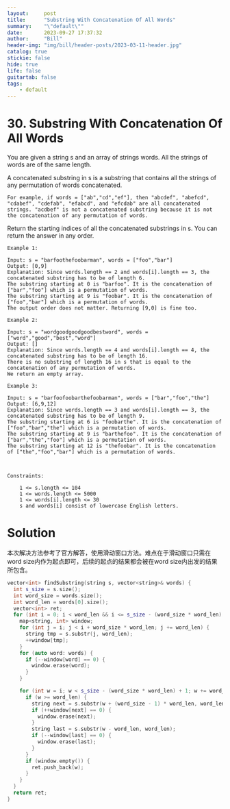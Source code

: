 ```yaml
---
layout:     post
title:      "Substring With Concatenation Of All Words"
summary:    "\"default\""
date:       2023-09-27 17:37:32
author:     "Bill"
header-img: "img/bill/header-posts/2023-03-11-header.jpg"
catalog: true
stickie: false
hide: true
life: false
guitartab: false
tags:
    - default
---
```


# 30. Substring With Concatenation Of All Words


You are given a string s and an array of strings words. All the strings of words are of the same length.

A concatenated substring in s is a substring that contains all the strings of any permutation of words concatenated.

    For example, if words = ["ab","cd","ef"], then "abcdef", "abefcd", "cdabef", "cdefab", "efabcd", and "efcdab" are all concatenated strings. "acdbef" is not a concatenated substring because it is not the concatenation of any permutation of words.

Return the starting indices of all the concatenated substrings in s. You can return the answer in any order.

```
Example 1:

Input: s = "barfoothefoobarman", words = ["foo","bar"]
Output: [0,9]
Explanation: Since words.length == 2 and words[i].length == 3, the concatenated substring has to be of length 6.
The substring starting at 0 is "barfoo". It is the concatenation of ["bar","foo"] which is a permutation of words.
The substring starting at 9 is "foobar". It is the concatenation of ["foo","bar"] which is a permutation of words.
The output order does not matter. Returning [9,0] is fine too.

Example 2:

Input: s = "wordgoodgoodgoodbestword", words = ["word","good","best","word"]
Output: []
Explanation: Since words.length == 4 and words[i].length == 4, the concatenated substring has to be of length 16.
There is no substring of length 16 in s that is equal to the concatenation of any permutation of words.
We return an empty array.

Example 3:

Input: s = "barfoofoobarthefoobarman", words = ["bar","foo","the"]
Output: [6,9,12]
Explanation: Since words.length == 3 and words[i].length == 3, the concatenated substring has to be of length 9.
The substring starting at 6 is "foobarthe". It is the concatenation of ["foo","bar","the"] which is a permutation of words.
The substring starting at 9 is "barthefoo". It is the concatenation of ["bar","the","foo"] which is a permutation of words.
The substring starting at 12 is "thefoobar". It is the concatenation of ["the","foo","bar"] which is a permutation of words.



Constraints:

    1 <= s.length <= 104
    1 <= words.length <= 5000
    1 <= words[i].length <= 30
    s and words[i] consist of lowercase English letters.

```

# Solution

本次解决方法参考了官方解答，使用滑动窗口方法。难点在于滑动窗口只需在word size内作为起点即可，后续的起点的结果都会被在word size内出发的结果所包含。

```c++
vector<int> findSubstring(string s, vector<string>& words) {
  int s_size = s.size();
  int word_size = words.size();
  int word_len = words[0].size();
  vector<int> ret;
  for (int i = 0; i < word_len && i <= s_size - (word_size * word_len); i++) {
    map<string, int> window;
    for (int j = i; j < i + word_size * word_len; j += word_len) {
      string tmp = s.substr(j, word_len);
      ++window[tmp];
    }
    for (auto word: words) {
      if (--window[word] == 0) {
        window.erase(word);
      }
    }

    for (int w = i; w < s_size - (word_size * word_len) + 1; w += word_len) {
      if (w >= word_len) {
        string next = s.substr(w + (word_size - 1) * word_len, word_len);
        if (++window[next] == 0) {
          window.erase(next);
        }
        string last = s.substr(w - word_len, word_len);
        if (--window[last] == 0) {
          window.erase(last);
        }
      }
      if (window.empty()) {
        ret.push_back(w);
      }
    }
  }
  return ret;
}
```
